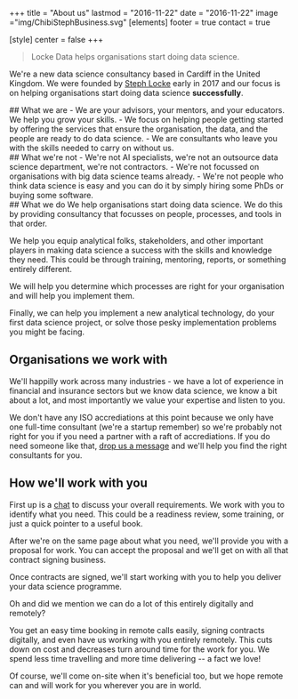+++
title = "About us"
lastmod = "2016-11-22"
date = "2016-11-22"
image ="img/ChibiStephBusiness.svg"
[elements]
  footer = true
  contact = true



[style]
  center = false
+++

> Locke Data helps organisations start doing data science.

We're a new data science consultancy based in Cardiff in the United Kingdom. We were founded by [Steph Locke](../steph) early in 2017 and our focus is on helping organisations start doing data science **successfully**. 

   <div class="row">
    <div class="col-lg-6  bg-light-gray"> 
## What we are
- We are your advisors, your mentors, and your educators. We help you grow your skills. 
- We focus on helping people getting started by offering the services that ensure the organisation, the data, and the people are ready to do data science. 
- We are consultants who leave you with the skills needed to carry on without us.

</div>

<div class="col-lg-6"> 
## What we're not
- We're not AI specialists, we're not an outsource data science department, we're not contractors.
- We're not focussed on organisations with big data science teams already. 
- We're not people who think data science is easy and you can do it by simply hiring some PhDs or buying some software.

</div>
</div>
## What we do
We help organisations start doing data science. We do this by providing consultancy that focusses on people, processes, and tools in that order.

We help you equip analytical folks, stakeholders, and other important players in making data science a success with the skills and knowledge they need. This could be through training, mentoring, reports, or something entirely different. 

We will help you determine which processes are right for your organisation and will help you implement them.

Finally, we can help you implement a new analytical technology, do your first data science project, or solve those pesky implementation problems you might be facing.

## Organisations we work with
We'll happilly work across many industries - we have a lot of experience in financial and insurance sectors but we know data science, we know a bit about a lot, and most importantly we value your expertise and listen to you.

We don't have any ISO accrediations at this point because we only have one full-time consultant (we're a startup remember) so we're probably not right for you if you need a partner with a raft of accrediations. If you do need someone like that, [drop us a message](//itsalocke.com/#contact) and we'll help you find the right consultants for you.

 
## How we'll work with you
First up is a [chat](../#contact) to discuss your overall requirements. We work with you to identify what you need. This could be a readiness review, some training, or just a quick pointer to a useful book.

After we're on the same page about what you need, we'll provide you with a proposal for work. You can accept the proposal and we'll get on with all that contract signing business.

Once contracts are signed, we'll start working with you to help you deliver your data science programme.

Oh and did we mention we can do a lot of this entirely digitally and remotely? 

You get an easy time booking in remote calls easily, signing contracts digitally, and even have us working with you entirely remotely. This cuts down on cost and decreases turn around time for the work for you. We spend less time travelling and more time delivering -- a fact we love! 

Of course, we'll come on-site when it's beneficial too, but we hope remote can and will work for you wherever you are in world.

